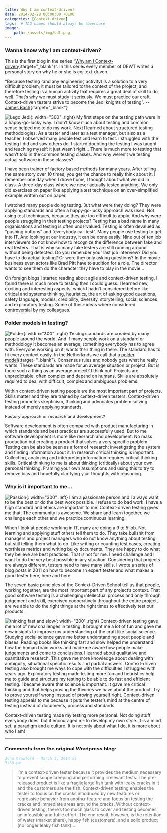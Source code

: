 ```yaml
---
title: Why I am context-driven!
date: 2014-02-28 00:00:00 +0100
categories: [Context-driven]
tags:  # TAG names should always be lowercase
image:
    path: /assets/img/cdt.png
---
```


### Wanna know why I am context-driven?

This is the first blog in the series “[Why am I Context-driven](https://dewt.wordpress.com/2014/02/28/why-i-am-context-driven-huib-schoots/){:target="_blank"}”. In this series every member of DEWT writes a personal story on why he or she is context-driven.

“Because testing (and any engineering activity) is a solution to a very difficult problem, it must be tailored to the context of the project, and therefore testing is a human activity that requires a great deal of skill to do well. That’s why we must study it seriously. We must practice our craft. Context-driven testers strive to become the Jedi knights of testing”. -- [James Bach](https://www.satisfice.com/blog/archives/5215){:target="_blank"}

![Lego Jedi](/assets/img/legojedi.webp){: width="300" .right}
My first steps on the testing path were in a happy-go-lucky way. I didn’t know much about testing and common sense helped me to do my work. Next I learned about structured testing methodologies. As a tester and later as a test manager, but also as a teacher, I observed many people test and learn to test. I struggled with the testing I did and saw others do. I started doubting the testing I was taught and teaching myself: it just wasn’t right… There is much more to testing that wasn’t told in the common testing classes. And why weren’t we testing actual software in these classes?

I have been trainer of factory based methods for many years. After telling the same story over 10 times, you get the chance to really think about it. I remember one day when I drove home, I thought about what we did in class. A three-day class where we never actually tested anything. We only did exercises on paper like applying a test technique on an over-simplified example written out on paper.

I watched many people doing testing. But what were they doing? They were applying standards and often a happy-go-lucky approach was used. Not using test techniques, because they are too difficult to apply. And why were people struggling in their testing projects? Testing has a bad name in many organisations and testing is often undervalued. Testing is often devalued as “pushing buttons” and “everybody can test”. Many people use testing to get into IT. And looking at our industry, it can be done easily. Nine out of ten job interviewers do not know how to recognize the difference between fake and real testers. That is why so many fake testers are still running around without being detected. Do you remember your last job interview? Did you have to do actual testing? Or were they only asking questions? In the movie business even actors like Brad Pitt have to audition for a role. The director wants to see them do the character they have to play in the movie…

On foreign blogs I started reading about agile and context-driven testing. I found there is much more to testing then I could guess. I learned new, exciting and interesting aspects, which I hadn’t considered before like critical and systems thinking, heuristics, the art of asking good questions, safety language, models, credibility, diversity, storytelling, social sciences and exploratory testing. Some of these ideas where considered controversial by my colleagues.

### Polder models in testing?

![Polder](/assets/img/polder.jpg){: width="300" .right}
Testing standards are created by many people around the world. And if many people work on a standard or methodology it becomes an average, something everybody has to agree with. Everyone working on it, wants their thing in there. The standard has to fit every context easily. In the Netherlands we call that a [polder model](https://en.wikipedia.org/wiki/Polder_model){:target="_blank"}. Consensus rules and nobody gets what he really wants. These standards are made for an average situation or project. But is there such a thing as an average project? I think not! Projects are unpredictable, often complex and depend on humans. Skills are absolutely required to deal with difficult, complex and ambiguous problems.

Within context-driven testing people are the most important part of projects. Skills matter and they are trained by context-driven testers. Context-driven testing promotes skepticism, thinking and advocates problem solving instead of merely applying standards.

Factory approach or research and development?

Software development is often compared with product manufacturing in which standards and best practices are successfully used. But to me software development is more like research and development. No mass production but creating a product that solves a very specific problem. Testing can be also be seen as a form of research: investigating the system and finding information about it. In research critical thinking is important. Collecting, analyzing and interpreting information requires critical thinking skills. Critical thinking to me is about thinking (critically) about your own personal thinking. Framing your own assumptions and using this to try to remove bias and hopefully clarifying your thoughts with reasoning.

### Why is it important to me…
![Passion](/assets/img/passion.jpg){: width="300" .left}
I am a passionate person and I always want to be the best or do the best work possible. I refuse to do bad work. I have a high standard and ethics are important to me. Context-driven testing gives me that. The community is awesome. We share and learn together, we challenge each other and we practice continuous learning.

When I look at people working in IT, many are doing a 9 to 5 job. Not learning and applying stuff others tell them to do. They take bullshit from managers and project managers who do not know anything about testing, but still telling them what to do. Like writing or counting test cases, creating worthless metrics and writing bulky documents. They are happy to do what they believe are best practices. That is not for me. I need challenge and I want to do the very best possible in any situation. Considering that projects are always different, testers need to have many skills. I wrote a series of blog posts in 2011 on how to become an expert tester and what makes a good tester here, here and here.

The seven basic principles of the Context-Driven School tell us that people, working together, are the most important part of any project’s context. That good software testing is a challenging intellectual process and only through judgement and skill, exercised cooperatively throughout the entire project, are we able to do the right things at the right times to effectively test our products.

![thinking fast and slow](/assets/img/thinking-fast-and-slow.jpg){: width="200" .right}
Context-driven testing gave me a lot of new challenges in testing. It brought me a lot of fun and gave me new insights to improve my understanding of the craft like social science. Studying social science gave me better understanding about people and biases. Reading books like thinking fast and slow helped me understand how the human brain works and made me aware how people make judgements and come to conclusions. I learned about qualitative and quantitative research. This gave me more knowledge about dealing with ambiguity, situational specific results and partial answers. Context-driven testing also brought me ways to cope with the difficulties I struggled with years ago. Exploratory testing made testing more fun and heuristics help me to guide and structure my testing to be able to do fast and efficient testing. I became aware that science is important. It gave me critical thinking and that helps proving the theories we have about the product. Try to prove yourself wrong instead of proving yourself right. Context-driven testing appeals to me because it puts the tester’s mind at the centre of testing instead of documents, process and standards.

Context-driven testing made my testing more personal. Not doing stuff everybody does, but it encouraged me to develop my own style. It is a mind set, a paradigm and a culture. It is not only about what I do, it is more about who I am!


---

### Comments from the original Wordpress blog:

<code style="color : lightskyblue">John Crawford - March 3, 2014 at 3:38 pm</code><br>
> I’m a context-driven tester because it provides the medium necessary to prevent scope creeping and performing irrelevant tests. The pre-released product is like a fragile large fish tank with leaky cracks in it and the customers are the fish. Context-driven testing enables the tester to focus on the cracks introduced by new features or regressive behavior from another feature and focus on testing the cracks and immediate areas around the cracks. Without context-driven testing, there’s too much glass to cover and testing becomes an infeasible and futile effort. The end result, however, is the retention of water (market share), happy fish (customers), and a solid product (no longer leaky fish tank)…